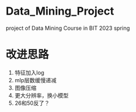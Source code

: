 # Data_Mining_Project
project of Data Mining Course in BIT 2023 spring
# 改进思路
1. 特征加入log
2. mlp层数缓慢递减
3. 图像压缩
4. 更大分辨率，换小模型
5. 26和50反了？